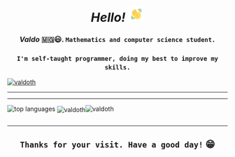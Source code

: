 <h1 align="center"><em>Hello!</em> <img src="assets/wave.gif" alt="hand wave" width="36" height="36"></h1>
<h3 align="center"><b><em>Valdo</em></b> 🇲🇬️😃️. <code>Mathematics and computer science student.</code></h3>
<h3 align="center"><code>I'm self-taught programmer, doing my best to improve my skills.</code></h3>
<div align="left"><a href="https://github.com/ryo-ma/github-profile-trophy"><img src="https://github-profile-trophy.vercel.app/?username=valdoth" alt="valdoth" /></a><div>
<hr>
<hr>
    <table>
        <tr align="center"><img src="https://github-readme-stats.vercel.app/api/top-langs/?username=valdoth&theme=tokyonight&layout=compact&langs_count=5" alt="top languages"></tr>
        <tr>&nbsp;<img align="center" src="https://github-readme-stats.vercel.app/api?username=valdoth&show_icons=true&locale=en" alt="valdoth" /></tr>
        <tr align="left"> <img src="https://komarev.com/ghpvc/?username=valdoth&label=Profile%20views&color=0e75b6&style=flat" alt="valdoth" /> </tr>
    </table>
<hr>

<h2 align="center"><code>Thanks for your visit. Have a good day!</code> 😁️</h1>
